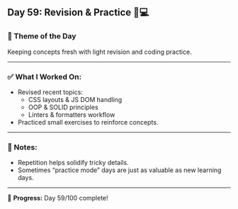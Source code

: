 ## Day 59: Revision & Practice 🔄💻

### 🔎 Theme of the Day

Keeping concepts fresh with light revision and coding practice.

---

### ✅ What I Worked On:

- Revised recent topics:
  - CSS layouts & JS DOM handling
  - OOP & SOLID principles
  - Linters & formatters workflow
- Practiced small exercises to reinforce concepts.

---

### 🧠 Notes:

- Repetition helps solidify tricky details.
- Sometimes “practice mode” days are just as valuable as new learning days.

---

📅 **Progress:** Day 59/100 complete!
